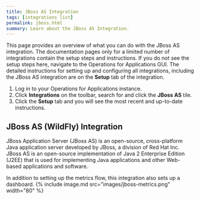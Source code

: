 ```yaml
---
title: JBoss AS Integration
tags: [integrations list]
permalink: jboss.html
summary: Learn about the JBoss AS Integration.
---
```


This page provides an overview of what you can do with the JBoss AS integration. The documentation pages only for a limited number of integrations contain the setup steps and instructions. If you do not see the setup steps here, navigate to the Operations for Applications GUI. The detailed instructions for setting up and configuring all integrations, including the JBoss AS integration are on the **Setup** tab of the integration.

1. Log in to your Operations for Applications instance. 
2. Click **Integrations** on the toolbar, search for and click the **JBoss AS** tile. 
3. Click the **Setup** tab and you will see the most recent and up-to-date instructions.

## JBoss AS (WildFly) Integration

JBoss Application Server (JBoss AS) is an open-source, cross-platform Java application server developed by JBoss, a division of Red Hat Inc. JBoss AS is an open-source implementation of Java 2 Enterprise Edition (J2EE) that is used for implementing Java applications and other Web-based applications and software.

In addition to setting up the metrics flow, this integration also sets up a dashboard.
{% include image.md src="images/jboss-metrics.png" width="80" %}





